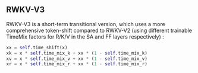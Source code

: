## RWKV-V3
RWKV-V3 is a short-term transitional version, which uses a more comprehensive token-shift compared to RWKV-V2 (using different trainable TimeMix factors for R/K/V in the SA and FF layers respectively) :
```python
xx = self.time_shift(x)
xk = x * self.time_mix_k + xx * (1 - self.time_mix_k)
xv = x * self.time_mix_v + xx * (1 - self.time_mix_v)
xr = x * self.time_mix_r + xx * (1 - self.time_mix_r)
```
